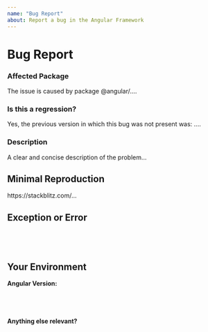 ```yaml
---
name: "Bug Report"
about: Report a bug in the Angular Framework
---
```

<!--

Oh hi there!

To expedite issue processing please search open and closed issues before submitting a new one.
Existing issues often contain information about workarounds, resolution, or progress updates.

-->


# Bug Report

### Affected Package
<!-- Can you pin-point one or more @angular/* packages as the source of the bug? -->
<!-- edit: --> The issue is caused by package @angular/....


### Is this a regression?

<!-- Did this behavior use to work in the previous version? -->
<!-- edit: --> Yes, the previous version in which this bug was not present was: ....


### Description
<!-- edit: --> A clear and concise description of the problem...


## Minimal Reproduction
<!--
Please create and share minimal reproduction of the issue starting with this template: https://stackblitz.com/fork/angular-ivy
-->
<!-- edit: --> https://stackblitz.com/...

<!--
If StackBlitz is not suitable for reproduction of your issue, please create a minimal GitHub repository with the reproduction of the issue.
A good way to make a minimal reproduction is to create a new app via `ng new repro-app` and add the minimum possible code to show the problem.
Share the link to the repo below along with step-by-step instructions to reproduce the problem, as well as expected and actual behavior.

Issues that don't have enough info and can't be reproduced will be closed.

You can read more about issue submission guidelines here: https://github.com/angular/angular/blob/master/CONTRIBUTING.md#submit-issue
-->

## Exception or Error
<pre><code>
<!-- If the issue is accompanied by an exception or an error, please share it below: -->

</code></pre>


## Your Environment

**Angular Version:**
<pre><code>
<!-- run `ng version` and paste output below -->

</code></pre>

**Anything else relevant?**
<!-- Is this a browser specific issue? If so, please specify the browser and version. -->

<!-- Do any of these matter: operating system, IDE, package manager, HTTP server, ...? If so, please mention it below. -->
